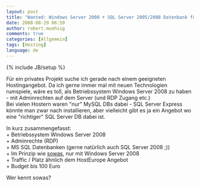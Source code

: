 ```yaml
---
layout: post
title: "Wanted: Windows Server 2008 + SQL Server 2005/2008 Datenbank für Hosting"
date: 2008-08-29 06:59
author: robert.muehsig
comments: true
categories: [Allgemein]
tags: [Hosting]
language: de
---
```

{% include JB/setup %}
<p>Für ein privates Projekt suche ich gerade nach einem geeigneten Hostingangebot. Da ich gerne immer mal mit neuen Technologien rumspiele, wäre es toll, als Betriebssystem Windows Server 2008 zu haben - mit Adminrechten auf dem Server (und RDP Zugang etc.)<br>Bei vielen Hostern waren "nur" MySQL DBs dabei - SQL Server Express könnte man zwar nach installieren, aber vielleicht gibt es ja ein Angebot wo eine "richtiger" SQL Server DB dabei ist.</p> <p>In kurz zusammengefasst:<br>+ Betriebssystem Windows Server 2008<br>+ Adminrechte (RDP)<br>+ MS SQL Datenbanken (gerne natürlich auch SQL Server 2008 ;))<br>+ Im Prinzip wie <a href="http://www.hosteurope.de/produkt/Virtual-Server-Windows-MAX" target="_blank">sowas</a>, nur mit Windows Server 2008<br>+ Traffic / Platz ähnlich dem HostEurope Angebot<br>+ Budget bis 100 Euro</p> <p>Wer kennt sowas?</p>
